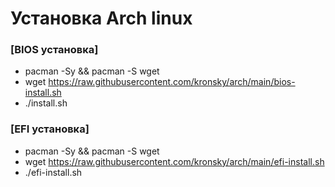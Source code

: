 Установка Arch linux
=====================

### [BIOS установка]
* pacman -Sy && pacman -S wget
* wget https://raw.githubusercontent.com/kronsky/arch/main/bios-install.sh
* ./install.sh

### [EFI установка]
* pacman -Sy && pacman -S wget
* wget https://raw.githubusercontent.com/kronsky/arch/main/efi-install.sh
* ./efi-install.sh
